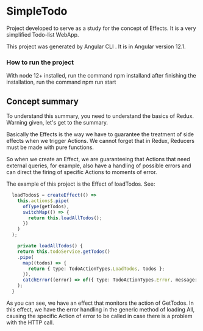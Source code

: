 # SimpleTodo
Project developed to serve as a study for the concept of Effects. It is a very simplified Todo-list WebApp.

This project was generated by Angular CLI . It is in Angular version 12.1.

### How to run the project
With node 12+ installed, run the command npm installand after finishing the installation, run the command npm run start

## Concept summary

To understand this summary, you need to understand the basics of Redux. Warning given, let's get to the summary.

Basically the Effects is the way we have to guarantee the treatment of side effects when we trigger Actions. We cannot forget that in Redux, Reducers must be made with pure functions.

So when we create an Effect, we are guaranteeing that Actions that need external queries, for example, also have a handling of possible errors and can direct the firing of specific Actions to moments of error.

The example of this project is the Effect of loadTodos. See:

```typescript
  loadTodos$ = createEffect(() =>
    this.actions$.pipe(
      ofType(getTodos),
      switchMap(() => {
        return this.loadAllTodos();
      })
    )
  );

    private loadAllTodos() {
    return this.todoService.getTodos()
    .pipe(
      map((todos) => {
        return { type: TodoActionTypes.LoadTodos, todos };
      }),
      catchError((error) => of({ type: TodoActionTypes.Error, message: error }))
    );
  }

```

As you can see, we have an effect that monitors the action of GetTodos. In this effect, we have the error handling in the generic method of loading All, causing the specific Action of error to be called in case there is a problem with the HTTP call.
